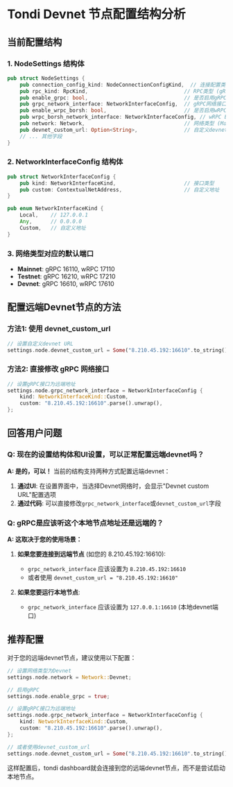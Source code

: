 # Tondi Devnet 节点配置结构分析

## 当前配置结构

### 1. NodeSettings 结构体
```rust
pub struct NodeSettings {
    pub connection_config_kind: NodeConnectionConfigKind,  // 连接配置类型
    pub rpc_kind: RpcKind,                               // RPC类型 (gRPC/wRPC)
    pub enable_grpc: bool,                               // 是否启用gRPC
    pub grpc_network_interface: NetworkInterfaceConfig,  // gRPC网络接口配置
    pub enable_wrpc_borsh: bool,                         // 是否启用wRPC Borsh
    pub wrpc_borsh_network_interface: NetworkInterfaceConfig, // wRPC Borsh网络接口
    pub network: Network,                                // 网络类型 (Mainnet/Testnet/Devnet)
    pub devnet_custom_url: Option<String>,               // 自定义devnet URL
    // ... 其他字段
}
```

### 2. NetworkInterfaceConfig 结构体
```rust
pub struct NetworkInterfaceConfig {
    pub kind: NetworkInterfaceKind,                      // 接口类型
    pub custom: ContextualNetAddress,                    // 自定义地址
}

pub enum NetworkInterfaceKind {
    Local,    // 127.0.0.1
    Any,      // 0.0.0.0
    Custom,   // 自定义地址
}
```

### 3. 网络类型对应的默认端口
- **Mainnet**: gRPC 16110, wRPC 17110
- **Testnet**: gRPC 16210, wRPC 17210  
- **Devnet**: gRPC 16610, wRPC 17610

## 配置远端Devnet节点的方法

### 方法1: 使用 devnet_custom_url
```rust
// 设置自定义devnet URL
settings.node.devnet_custom_url = Some("8.210.45.192:16610".to_string());
```

### 方法2: 直接修改 gRPC 网络接口
```rust
// 设置gRPC接口为远端地址
settings.node.grpc_network_interface = NetworkInterfaceConfig {
    kind: NetworkInterfaceKind::Custom,
    custom: "8.210.45.192:16610".parse().unwrap(),
};
```

## 回答用户问题

### Q: 现在的设置结构体和UI设置，可以正常配置远端devnet吗？
**A: 是的，可以！** 当前的结构支持两种方式配置远端devnet：

1. **通过UI**: 在设置界面中，当选择Devnet网络时，会显示"Devnet custom URL"配置选项
2. **通过代码**: 可以直接修改`grpc_network_interface`或`devnet_custom_url`字段

### Q: gRPC是应该听这个本地节点地址还是远端的？
**A: 这取决于您的使用场景：**

1. **如果您要连接到远端节点** (如您的 8.210.45.192:16610):
   - `grpc_network_interface` 应该设置为 `8.210.45.192:16610`
   - 或者使用 `devnet_custom_url = "8.210.45.192:16610"`

2. **如果您要运行本地节点**:
   - `grpc_network_interface` 应该设置为 `127.0.0.1:16610` (本地devnet端口)

## 推荐配置

对于您的远端devnet节点，建议使用以下配置：

```rust
// 设置网络类型为Devnet
settings.node.network = Network::Devnet;

// 启用gRPC
settings.node.enable_grpc = true;

// 设置gRPC接口为远端地址
settings.node.grpc_network_interface = NetworkInterfaceConfig {
    kind: NetworkInterfaceKind::Custom,
    custom: "8.210.45.192:16610".parse().unwrap(),
};

// 或者使用devnet_custom_url
settings.node.devnet_custom_url = Some("8.210.45.192:16610".to_string());
```

这样配置后，tondi dashboard就会连接到您的远端devnet节点，而不是尝试启动本地节点。
